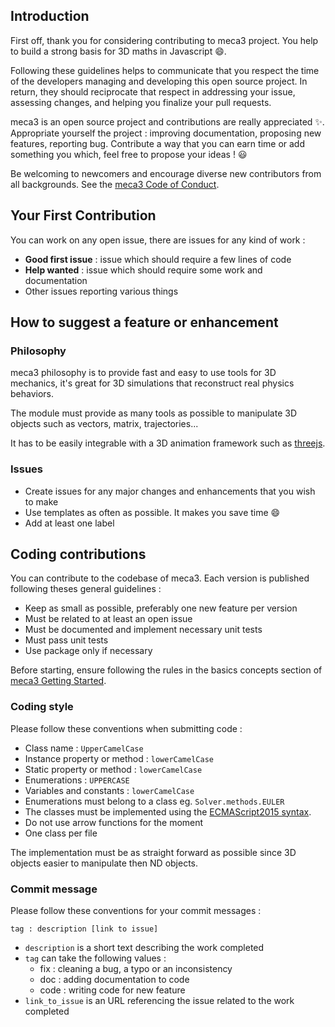 ## Introduction

First off, thank you for considering contributing to meca3 project. 
You help to build a strong basis for 3D maths in Javascript :smile:.

Following these guidelines helps to communicate that you respect the time of the developers managing and developing this open source project. 
In return, they should reciprocate that respect in addressing your issue, assessing changes, and helping you finalize your pull requests.

meca3 is an open source project and contributions are really appreciated :sparkles:.
Appropriate yourself the project : improving documentation, proposing new features, reporting bug. 
Contribute a way that you can earn time or add something you which, feel free to propose your ideas ! :smiley:

Be welcoming to newcomers and encourage diverse new contributors from all backgrounds.
See the [meca3 Code of Conduct](https://github.com/samiBendou/meca3/blob/master/CODE_OF_CONDUCT.md).

## Your First Contribution

You can work on any open issue, there are issues for any kind of work :
* **Good first issue** : issue which should require a few lines of code
* **Help wanted** : issue which should require some work and documentation
* Other issues reporting various things

## How to suggest a feature or enhancement

### Philosophy
meca3 philosophy is to provide fast and easy to use tools for 3D mechanics, it's great for 3D simulations that reconstruct
real physics behaviors.

The module must provide as many tools as possible to manipulate 3D objects such as vectors, matrix, trajectories...

It has to be easily integrable with a 3D animation framework such as [threejs](https://threejs.org/).

### Issues
* Create issues for any major changes and enhancements that you wish to make
* Use templates as often as possible. It makes you save time :smile:
* Add at least one label

## Coding contributions
You can contribute to the codebase of meca3. Each version is published following theses general guidelines :

* Keep as small as possible, preferably one new feature per version
* Must be related to at least an open issue
* Must be documented and implement necessary unit tests
* Must pass unit tests
* Use package only if necessary

Before starting, ensure following the rules in the basics concepts section of [meca3 Getting Started](https://github.com/samiBendou/meca3/wiki/Getting-Started).

### Coding style

Please follow these conventions when submitting code :
* Class name : `UpperCamelCase`
* Instance property or method : `lowerCamelCase`
* Static property or method : `lowerCamelCase`
* Enumerations : `UPPERCASE`
* Variables and constants : `lowerCamelCase`
* Enumerations must belong to a class eg. `Solver.methods.EULER`
* The classes must be implemented using the [ECMAScript2015 syntax](https://developer.mozilla.org/fr/docs/Web/JavaScript/Reference/Classes).
* Do not use arrow functions for the moment
* One class per file

The implementation must be as straight forward as possible since 3D objects easier to manipulate then ND objects.

### Commit message

Please follow these conventions for your commit messages :
```
tag : description [link to issue]
```
* `description` is a short text describing the work completed
* `tag` can take the following values :
    * fix : cleaning a bug, a typo or an inconsistency
    * doc : adding documentation to code
    * code : writing code for new feature
* `link_to_issue` is an URL referencing the issue related to the work completed